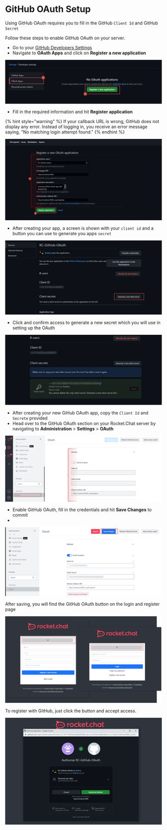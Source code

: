 # GitHub OAuth Setup

Using GitHub OAuth requires you to fill in the GitHub `Client Id` and GitHub `Secret`

Follow these steps to enable GitHub OAuth on your server.

* Go to your [GitHub Developers Settings](https://github.com/settings/developers)
* Navigate to **OAuth Apps** and click on **Register a new application**

![](<../../../../../.gitbook/assets/image (690) (2).png>)

* Fill in the required information and hit **Register application**

{% hint style="warning" %}
If your callback URL is wrong, GitHub does not display any error. Instead of logging in, you receive an error message saying, "No matching login attempt found."
{% endhint %}

![](<../../../../../.gitbook/assets/image (692) (1) (1).png>)

* After creating your app, a screen is shown with your `client id` and a button you can use to generate you apps `secret`

![](<../../../../../.gitbook/assets/image (688) (2).png>)

* Click and confirm access to generate a new secret which you will use in setting up the OAuth

![](<../../../../../.gitbook/assets/image (634) (1).png>)

* After creating your new GiHub OAuth app, copy the `Client Id` and `Secrete` provided
* Head over to the GitHub OAuth section on your Rocket.Chat server by navigating to **Administration** > **Settings** > **OAuth**

![](<../../../../../.gitbook/assets/image (671) (1) (1) (1).png>)

* Enable GitHub OAuth, fill in the credentials and hit **Save Changes** to commit
*

![](<../../../../../.gitbook/assets/image (687) (1) (1) (1).png>)

After saving, you will find the GitHub OAuth button on the login and register page

![](<../../../../../.gitbook/assets/image (649) (1) (1).png>)

To register with GitHub, just click the button and accept access.

![](<../../../../../.gitbook/assets/image (643) (1) (1) (1) (1).png>)
